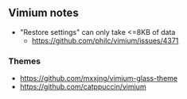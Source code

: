 ## Vimium notes

- "Restore settings" can only take <=8KB of data
  - <https://github.com/philc/vimium/issues/4371>

### Themes

- <https://github.com/mxxjng/vimium-glass-theme>
- <https://github.com/catppuccin/vimium>
